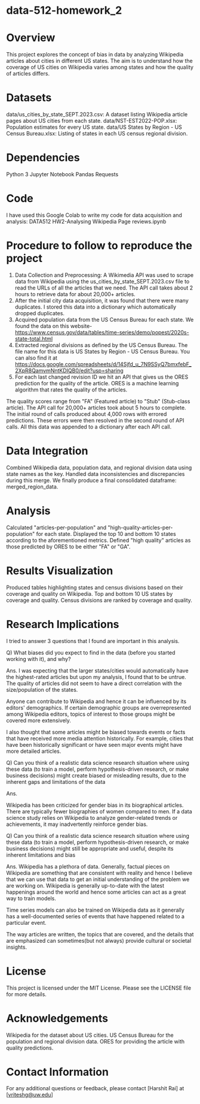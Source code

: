 # data-512-homework_2

# Overview
This project explores the concept of bias in data by analyzing Wikipedia articles about cities in different US states. The aim is to understand how the coverage of US cities on Wikipedia varies among states and how the quality of articles differs.

# Datasets
data/us_cities_by_state_SEPT.2023.csv: A dataset listing Wikipedia article pages about US cities from each state.
data/NST-EST2022-POP.xlsx: Population estimates for every US state.
data/US States by Region - US Census Bureau.xlsx: Listing of states in each US census regional division.

# Dependencies
Python 3
Jupyter Notebook
Pandas
Requests

# Code
I have used this Google Colab to write my code for data acquisition and analysis: DATA512 HW2-Analysing Wikipedia Page reviews.ipynb

# Procedure to follow to reproduce the project
1) Data Collection and Preprocessing: A Wikimedia API was used to scrape data from Wikipedia using the us_cities_by_state_SEPT.2023.csv file to read the URLs of all the articles that we need. The API call takes about 2 hours to retrieve data for about 20,000+ articles.
2) After the initial city data acquisition, it was found that there were many duplicates. I stored this data into a dictionary which automatically dropped duplicates.
3) Acquired population data from the US Census Bureau for each state. We found the data on this website- https://www.census.gov/data/tables/time-series/demo/popest/2020s-state-total.html
4) Extracted regional divisions as defined by the US Census Bureau. The file name for this data is US States by Region - US Census Bureau. You can also find it at https://docs.google.com/spreadsheets/d/14Sjfd_u_7N9SSyQ7bmxfebF_2XpR8QamvmNntKDIQB0/edit?usp=sharing
5) For each last changed revision ID we hit an API that gives us the ORES prediction for the quality of the article. ORES is a machine learning algorithm that rates the quality of the articles.

The quality scores range from "FA" (Featured article) to "Stub" (Stub-class article).
The API call for 20,000+ articles took about 5 hours to complete. The initial round of calls produced about 4,000 rows with errored predictions.
These errors were then resolved in the second round of API calls. All this data was appended to a dictionary after each API call.

# Data Integration

Combined Wikipedia data, population data, and regional division data using state names as the key.
Handled data inconsistencies and discrepancies during this merge.
We finally produce a final consolidated dataframe: merged_region_data.

# Analysis

Calculated "articles-per-population" and "high-quality-articles-per-population" for each state.
Displayed the top 10 and bottom 10 states according to the aforementioned metrics.
Defined "high quality" articles as those predicted by ORES to be either "FA" or "GA".

# Results Visualization

Produced tables highlighting states and census divisions based on their coverage and quality on Wikipedia.
Top and bottom 10 US states by coverage and quality.
Census divisions are ranked by coverage and quality.

# Research Implications

I tried to answer 3 questions that I found are important in this analysis.

Q) What biases did you expect to find in the data (before you started working with it), and why?

Ans. 
I was expecting that the larger states/cities would automatically have the highest-rated articles but upon my analysis, I found that to be untrue. The quality of articles did not seem to have a direct correlation with the size/population of the states.

Anyone can contribute to Wikipedia and hence it can be influenced by its editors' demographics. If certain demographic groups are overrepresented among Wikipedia editors, topics of interest to those groups might be covered more extensively.

I also thought that some articles might be biased towards events or facts that have received more media attention historically. For example, cities that have been historically significant or have seen major events might have more detailed articles.

Q) Can you think of a realistic data science research situation where using these data (to train a model, perform hypothesis-driven research, or make business decisions) might create biased or misleading results, due to the inherent gaps and limitations of the data

Ans.

Wikipedia has been criticized for gender bias in its biographical articles. There are typically fewer biographies of women compared to men. If a data science study relies on Wikipedia to analyze gender-related trends or achievements, it may inadvertently reinforce gender bias.

Q) Can you think of a realistic data science research situation where using these data (to train a model, perform hypothesis-driven research, or make business decisions) might still be appropriate and useful, despite its inherent limitations and bias

Ans. 
Wikipedia has a plethora of data. Generally, factual pieces on Wikipedia are something that are consistent with reality and hence I believe that we can use that data to get an initial understanding of the problem we are working on. Wikipedia is generally up-to-date with the latest happenings around the world and hence some articles can act as a great way to train models. 

Time series models can also be trained on Wikipedia data as it generally has a well-documented series of events that have happened related to a particular event.

The way articles are written, the topics that are covered, and the details that are emphasized can sometimes(but not always) provide cultural or societal insights.

# License

This project is licensed under the MIT License. Please see the LICENSE file for more details.

# Acknowledgements

Wikipedia for the dataset about US cities.
US Census Bureau for the population and regional division data.
ORES for providing the article with quality predictions.

# Contact Information
For any additional questions or feedback, please contact [Harshit Rai] at [vriteshg@uw.edu]
